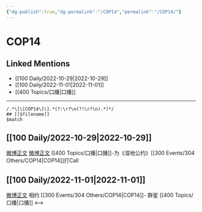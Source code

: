 ```yaml
---
{"dg-publish":true,"dg-permalink":"/COP14","permalink":"/COP14/"}
---
```


# COP14

## Linked Mentions
- [[100 Daily/2022-10-29\|2022-10-29]]
- [[100 Daily/2022-11-01\|2022-11-01]]
- [[400 Topics/口播\|口播]]


---

```expander
/.*\[\[COP14\]\].*(?:\r?\n(?!\r?\n).*)*/
## [[$filename]]
$match
```
## [[100 Daily/2022-10-29\|2022-10-29]]

[微博正文](http://weibo.com/3233340470/MczgCzN8z) [微博正文](http://weibo.com/2809094160/McAtRuH1M) [[400 Topics/口播\|口播]]-为《湿地公约》[[300 Events/304 Others/COP14\|COP14]]打Call

## [[100 Daily/2022-11-01\|2022-11-01]]

[微博正文](https://m.weibo.cn/2286908003/4830949995713603) 相约 [[300 Events/304 Others/COP14\|COP14]]- 群星 [[400 Topics/口播\|口播]]
<-->
